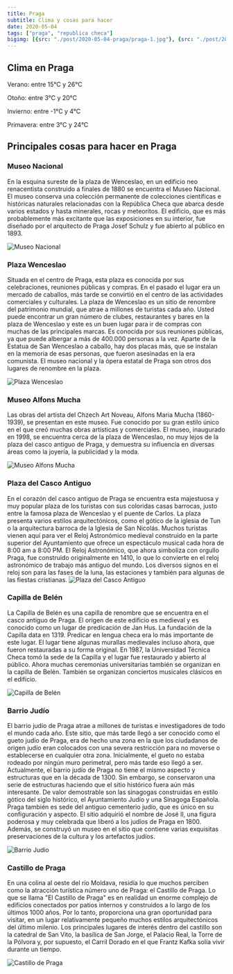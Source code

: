 ```yaml
---
title: Praga
subtitle: Clima y cosas para hacer
date: 2020-05-04
tags: ["praga", "republica checa"]
bigimg: [{src: "./post/2020-05-04-praga/praga-1.jpg"}, {src: "./post/2020-05-04-praga/praga-2.jpg"}, {src: "./post/2020-05-04-praga/praga-3.jpg"}]
---
```

 
## Clima en Praga
Verano: entre 15°C y 26°C
 
Otoño: entre 3°C y 20°C
 
Invierno: entre -1°C y 4°C
 
Primavera: entre 3°C y 24°C
 
## Principales cosas para hacer en Praga
 
### Museo Nacional
En la esquina sureste de la plaza de Wenceslao, en un edificio neo renacentista construido a finales de 1880 se encuentra el Museo Nacional. El museo conserva una colección permanente de colecciones científicas e históricas naturales relacionadas con la República Checa que abarca desde varios estados y hasta minerales, rocas y meteoritos. El edificio, que es más probablemente más excitante que las exposiciones en su interior, fue diseñado por el arquitecto de Praga Josef Schulz y fue abierto al público en 1893.
 
![Museo Nacional](./praga-museo-nacional.jpg)
 
### Plaza Wenceslao
Situada en el centro de Praga, esta plaza es conocida por sus celebraciones, reuniones públicas y compras. En el pasado el lugar era un mercado de caballos, más tarde se convirtió en el centro de las actividades comerciales y culturales. La plaza de Wenceslao es un sitio de renombre del patrimonio mundial, que atrae a millones de turistas cada año. Usted puede encontrar un gran número de clubes, restaurantes y bares en la plaza de Wenceslao y este es un buen lugar para ir de compras con muchas de las principales marcas. Es conocida por sus reuniones públicas, ya que puede albergar a más de 400.000 personas a la vez. Aparte de la Estatua de San Wenceslao a caballo, hay dos placas más, que se instalan en la memoria de esas personas, que fueron asesinadas en la era comunista. El museo nacional y la ópera estatal de Praga son otros dos lugares de renombre en la plaza. 
 
![Plaza Wenceslao](./praga-plaza-wenceslao.jpg)
 
### Museo Alfons Mucha
Las obras del artista del Chzech Art Noveau, Alfons Maria Mucha (1860-1939), se presentan en este museo. Fue conocido por su gran estilo único en el que creó muchas obras artísticas y comerciales. El museo, inaugurado en 1998, se encuentra cerca de la plaza de Wenceslao, no muy lejos de la plaza del casco antiguo de Praga, y demuestra su influencia en diversas áreas como la joyería, la publicidad y la moda.
 
![Museo Alfons Mucha](./praga-museo-alfons-mucha.jpg)
 
### Plaza del Casco Antiguo
En el corazón del casco antiguo de Praga se encuentra esta majestuosa y muy popular plaza de los turistas con sus coloridas casas barrocas, justo entre la famosa plaza de Wenceslao y el puente de Carlos. La plaza presenta varios estilos arquitectónicos, como el gótico de la iglesia de Tun o la arquitectura barroca de la Iglesia de San Nicolás. Muchos turistas vienen aquí para ver el Reloj Astronómico medieval construido en la parte superior del Ayuntamiento que ofrece un espectáculo musical cada hora de 8:00 am a 8:00 PM. El Reloj Astronómico, que ahora simboliza con orgullo Praga, fue construido originalmente en 1410, lo que lo convierte en el reloj astronómico de trabajo más antiguo del mundo. Los diversos signos en el reloj son para las fases de la luna, las estaciones y también para algunas de las fiestas cristianas.
![Plaza del Casco Antiguo](./praga-plaza-del-casco-antiguo.jpg)
 
### Capilla de Belén
La Capilla de Belén es una capilla de renombre que se encuentra en el casco antiguo de Praga. El origen de este edificio es medieval y es conocido como un lugar de predicación de Jan Hus. La fundación de la Capilla data en 1319. Predicar en lengua checa era lo más importante de este lugar. El lugar tiene algunas murallas medievales incluso ahora, que fueron restauradas a su forma original. En 1987, la Universidad Técnica Checa tomó la sede de la Capilla y el lugar fue restaurado y abierto al público. Ahora muchas ceremonias universitarias también se organizan en la capilla de Belén. También se organizan conciertos musicales clásicos en el edificio.
 
![Capilla de Belén](./praga-capilla-de-belen.jpg)
 
### Barrio Judío
El barrio judío de Praga atrae a millones de turistas e investigadores de todo el mundo cada año. Este sitio, que más tarde llegó a ser conocido como el gueto judío de Praga, era de hecho una zona en la que los ciudadanos de origen judío eran colocados con una severa restricción para no moverse o establecerse en cualquier otra zona. Inicialmente, el gueto no estaba rodeado por ningún muro perimetral, pero más tarde eso llegó a ser. Actualmente, el barrio judío de Praga no tiene el mismo aspecto y estructuras que en la década de 1300. Sin embargo, se conservaron una serie de estructuras haciendo que el sitio histórico fuera aún más interesante. De valor demostrable son las sinagogas construidas en estilo gótico del siglo histórico, el Ayuntamiento Judío y una Sinagoga Española. Praga también es sede del antiguo cementerio judío, que es único en su configuración y aspecto. El sitio adquirió el nombre de José II, una figura poderosa y muy celebrada que liberó a los judíos de Praga en 1800. Además, se construyó un museo en el sitio que contiene varias exquisitas preservaciones de la cultura y los artefactos judíos.
 
![Barrio Judio](./praga-barrio-judio.jpg)


### Castillo de Praga
En una colina al oeste del río Moldava, residía lo que muchos perciben como la atracción turística número uno de Praga: el Castillo de Praga. Lo que se llama "El Castillo de Praga" es en realidad un enorme complejo de edificios conectados por patios internos y construidos a lo largo de los últimos 1000 años. Por lo tanto, proporciona una gran oportunidad para visitar, en un lugar relativamente pequeño muchos estilos arquitectónicos del último milenio. Los principales lugares de interés dentro del castillo son la catedral de San Vito, la basílica de San Jorge, el Palacio Real, la Torre de la Pólvora y, por supuesto, el Carril Dorado en el que Frantz Kafka solía vivir durante un tiempo. 
 
![Castillo de Praga](./praga-castillo.jpg)


